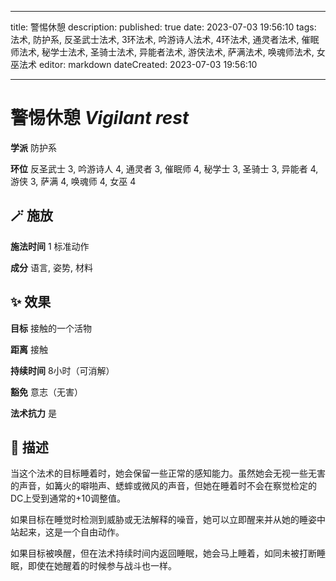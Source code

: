 
---
title: 警惕休憩
description: 
published: true
date: 2023-07-03 19:56:10
tags: 法术, 防护系, 反圣武士法术, 3环法术, 吟游诗人法术, 4环法术, 通灵者法术, 催眠师法术, 秘学士法术, 圣骑士法术, 异能者法术, 游侠法术, 萨满法术, 唤魂师法术, 女巫法术
editor: markdown
dateCreated: 2023-07-03 19:56:10

---

# **警惕休憩** *Vigilant rest*

**学派** 防护系 

**环位** 反圣武士 3, 吟游诗人 4, 通灵者 3, 催眠师 4, 秘学士 3, 圣骑士 3, 异能者 4, 游侠 3, 萨满 4, 唤魂师 4, 女巫 4

## 🪄 施放

**施法时间** 1 标准动作

**成分** 语言, 姿势, 材料

## ✨ 效果 

**目标** 接触的一个活物 

**距离** 接触  

**持续时间** 8小时（可消解） 

**豁免** 意志（无害）

**法术抗力** 是

## 📖 描述

当这个法术的目标睡着时，她会保留一些正常的感知能力。虽然她会无视一些无害的声音，如篝火的噼啪声、蟋蟀或微风的声音，但她在睡着时不会在察觉检定的DC上受到通常的+10调整值。

如果目标在睡觉时检测到威胁或无法解释的噪音，她可以立即醒来并从她的睡姿中站起来，这是一个自由动作。

如果目标被唤醒，但在法术持续时间内返回睡眠，她会马上睡着，如同未被打断睡眠，即使在她醒着的时候参与战斗也一样。
    